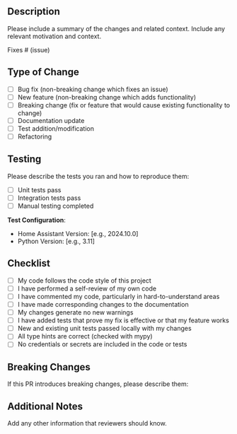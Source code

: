 ## Description
Please include a summary of the changes and related context. Include any relevant motivation and context.

Fixes # (issue)

## Type of Change
- [ ] Bug fix (non-breaking change which fixes an issue)
- [ ] New feature (non-breaking change which adds functionality)
- [ ] Breaking change (fix or feature that would cause existing functionality to change)
- [ ] Documentation update
- [ ] Test addition/modification
- [ ] Refactoring

## Testing
Please describe the tests you ran and how to reproduce them:
- [ ] Unit tests pass
- [ ] Integration tests pass
- [ ] Manual testing completed

**Test Configuration**:
- Home Assistant Version: [e.g., 2024.10.0]
- Python Version: [e.g., 3.11]

## Checklist
- [ ] My code follows the code style of this project
- [ ] I have performed a self-review of my own code
- [ ] I have commented my code, particularly in hard-to-understand areas
- [ ] I have made corresponding changes to the documentation
- [ ] My changes generate no new warnings
- [ ] I have added tests that prove my fix is effective or that my feature works
- [ ] New and existing unit tests passed locally with my changes
- [ ] All type hints are correct (checked with mypy)
- [ ] No credentials or secrets are included in the code or tests

## Breaking Changes
If this PR introduces breaking changes, please describe them:

## Additional Notes
Add any other information that reviewers should know.

